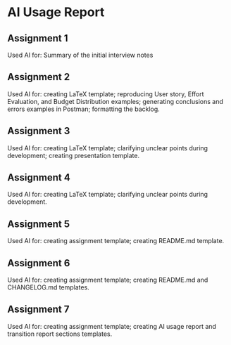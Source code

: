 # AI Usage Report

## Assignment 1
Used AI for: Summary of the initial interview notes

## Assignment 2
Used AI for: creating LaTeX template; reproducing User story, Effort Evaluation, and Budget Distribution examples; generating conclusions and errors examples in Postman; formatting the backlog.

## Assignment 3
Used AI for: creating LaTeX template; clarifying unclear points during development; creating presentation template.

## Assignment 4
Used AI for: creating LaTeX template; clarifying unclear points during development.

## Assignment 5
Used AI for: creating assignment template; creating README.md template.

## Assignment 6
Used AI for: creating assignment template; creating README.md and CHANGELOG.md templates.

## Assignment 7
Used AI for: creating assignment template; creating AI usage report and transition report sections templates.
